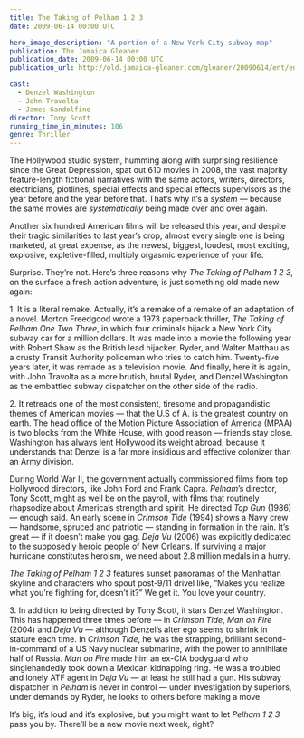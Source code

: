 ```yaml
---
title: The Taking of Pelham 1 2 3
date: 2009-06-14 00:00 UTC

hero_image_description: "A portion of a New York City subway map"
publication: The Jamaica Gleaner
publication_date: 2009-06-14 00:00 UTC
publication_url: http://old.jamaica-gleaner.com/gleaner/20090614/ent/ent10.html

cast:
  - Denzel Washington
  - John Travolta
  - James Gandolfino
director: Tony Scott
running_time_in_minutes: 106
genre: Thriller
---
```


The Hollywood studio system, humming along with surprising resilience since the
Great Depression, spat out 610 movies in 2008, the vast majority feature-length
fictional narratives with the same actors, writers, directors, electricians,
plotlines, special effects and special effects supervisors as the year before
and the year before that. That’s why it’s a _system_ — because the same movies
are _systematically_ being made over and over again.

Another six hundred American films will be released this year, and despite their
tragic similarities to last year’s crop, almost every single one is being
marketed, at great expense, as the newest, biggest, loudest, most exciting,
explosive, expletive-filled, multiply orgasmic experience of your life.

Surprise. They’re not. Here’s three reasons why _The Taking of Pelham 1 2 3_, on
the surface a fresh action adventure, is just something old made new again:

1\. It is a literal remake. Actually, it’s a remake of a remake of an adaptation
of a novel. Morton Freedgood wrote a 1973 paperback thriller, _The Taking of
Pelham One Two Three_, in which four criminals hijack a New York City subway car
for a million dollars. It was made into a movie the following year with Robert
Shaw as the British lead hijacker, Ryder, and Walter Matthau as a crusty Transit
Authority policeman who tries to catch him. Twenty-five years later, it was
remade as a television movie. And finally, here it is again, with John Travolta
as a more brutish, brutal Ryder, and Denzel Washington as the embattled subway
dispatcher on the other side of the radio.

2\. It retreads one of the most consistent, tiresome and propagandistic themes of
American movies — that the U.S of A. is the greatest country on earth. The head
office of the Motion Picture Association of America (MPAA) is two blocks from
the White House, with good reason — friends stay close. Washington has always
lent Hollywood its weight abroad, because it understands that Denzel is a far
more insidious and effective colonizer than an Army division.

During World War II, the government actually commissioned films from top
Hollywood directors, like John Ford and Frank Capra. _Pelham_’s director, Tony
Scott, might as well be on the payroll, with films that routinely rhapsodize
about America’s strength and spirit. He directed _Top Gun_ (1986) — enough said.
An early scene in _Crimson Tide_ (1994) shows a Navy crew — handsome, spruced
and patriotic — standing in formation in the rain. It’s great — if it doesn’t
make you gag. _Deja Vu_ (2006) was explicitly dedicated to the supposedly heroic
people of New Orleans. If surviving a major hurricane constitutes heroism, we
need about 2.8 million medals in a hurry.

_The Taking of Pelham 1 2 3_ features sunset panoramas of the Manhattan skyline
and characters who spout post-9/11 drivel like, “Makes you realize what you’re
fighting for, doesn’t it?” We get it. You love your country.

3\. In addition to being directed by Tony Scott, it stars Denzel Washington. This
has happened three times before — in _Crimson Tide_, _Man on Fire_ (2004) and
_Deja Vu_ — although Denzel’s alter ego seems to shrink in stature each time. In
_Crimson Tide_, he was the strapping, brilliant second-in-command of a US Navy
nuclear submarine, with the power to annihilate half of Russia. _Man on Fire_
made him an ex-CIA bodyguard who singlehandedly took down a Mexican kidnapping
ring. He was a troubled and lonely ATF agent in _Deja Vu_ — at least he still
had a gun. His subway dispatcher in _Pelham_ is never in control — under
investigation by superiors, under demands by Ryder, he looks to others before
making a move.

It’s big, it’s loud and it’s explosive, but you might want to let _Pelham 1 2 3_
pass you by. There’ll be a new movie next week, right?
